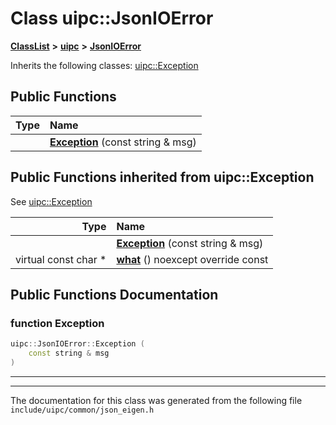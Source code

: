 

# Class uipc::JsonIOError



[**ClassList**](annotated.md) **>** [**uipc**](namespaceuipc.md) **>** [**JsonIOError**](classuipc_1_1_json_i_o_error.md)








Inherits the following classes: [uipc::Exception](classuipc_1_1_exception.md)






















































## Public Functions

| Type | Name |
| ---: | :--- |
|   | [**Exception**](#function-exception) (const string & msg) <br> |


## Public Functions inherited from uipc::Exception

See [uipc::Exception](classuipc_1_1_exception.md)

| Type | Name |
| ---: | :--- |
|   | [**Exception**](classuipc_1_1_exception.md#function-exception) (const string & msg) <br> |
| virtual const char \* | [**what**](classuipc_1_1_exception.md#function-what) () noexcept override const<br> |






















































## Public Functions Documentation




### function Exception 

```C++
uipc::JsonIOError::Exception (
    const string & msg
) 
```




<hr>

------------------------------
The documentation for this class was generated from the following file `include/uipc/common/json_eigen.h`

